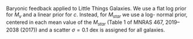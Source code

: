 Baryonic feedback applied to Little Things Galaxies.  We use a flat log prior for $M_{v}$ and a linear prior for $c$. Instead, for $M_{star}$ we use a log- normal prior, centered in each mean value of the $M_{star}$ (Table 1 of MNRAS 467, 2019–2038 (2017)) and a scatter $\sigma=0.1$ dex is assigned for all galaxies. 
